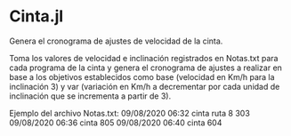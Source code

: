 # Cinta.jl
Genera el cronograma de ajustes de velocidad
de la cinta.

Toma los valores de velocidad e inclinación
registrados en Notas.txt para cada programa de la
cinta y genera el cronograma de ajustes a realizar
en base a los objetivos establecidos como
base (velocidad en Km/h para la inclinación 3) y
var (variación en Km/h a decrementar por cada
unidad de inclinación que se incrementa a partir
de 3).

Ejemplo del archivo Notas.txt:
09/08/2020 06:32 cinta ruta 8 303
09/08/2020 06:36 cinta 805
09/08/2020 06:40 cinta 604
